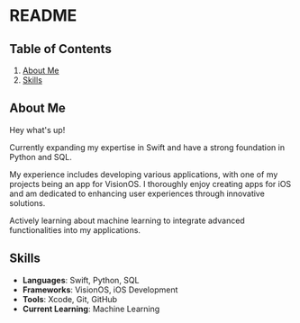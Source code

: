 # README

## Table of Contents
1. [About Me](#about-me)
2. [Skills](#skills)

## About Me

Hey what's up!

Currently expanding my expertise in Swift and have a strong foundation in Python and SQL.

My experience includes developing various applications, with one of my projects being an app for VisionOS. I thoroughly enjoy creating apps for iOS and am dedicated to enhancing user experiences through innovative solutions.

Actively learning about machine learning to integrate advanced functionalities into my applications.

## Skills

- **Languages**: Swift, Python, SQL
- **Frameworks**: VisionOS, iOS Development
- **Tools**: Xcode, Git, GitHub
- **Current Learning**: Machine Learning

<!---
JBalladares/JBalladares is a ✨ special ✨ repository because its `README.md` (this file) appears on your GitHub profile.
You can click the Preview link to take a look at your changes.
--->
